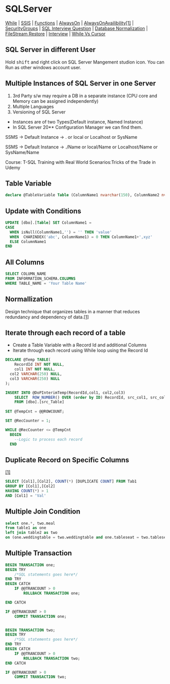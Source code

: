 # SQLServer 

[While](https://www.sqlshack.com/sql-while-loop-understanding-while-loops-in-sql-server/)
| [SSIS](https://www.c-sharpcorner.com/UploadFile/ff0d0f/deployment-models-in-ssis/)
| [Functions](https://docs.microsoft.com/en-us/sql/t-sql/functions/functions?view=sql-server-ver15)
| [AlwaysOn](https://www.red-gate.com/simple-talk/sql/database-administration/sql-server-2012-alwayson/)
| [AlwaysOnAvailibility](https://docs.microsoft.com/en-us/sql/database-engine/availability-groups/windows/overview-of-always-on-availability-groups-sql-server?view=sql-server-ver15)[[1]](https://www.youtube.com/watch?v=kOHrHYc6sAM)
| [SecurityGroups](https://www.mssqltips.com/sqlservertip/1831/using-windows-groups-for-sql-server-logins-as-a-best-practice/)
| [SQL Interview Question](https://www.edureka.co/blog/interview-questions/sql-interview-questions)
| [Database Normalization](https://www.studytonight.com/dbms/database-normalization.php)
| [FileStream Restore](https://www.sqlshack.com/restoring-a-sql-server-filestream-enabled-database/)
| [Interview](https://www.interviewbit.com/sql-interview-questions/)
| [While Vs Cursor](https://sqlundercover.com/2017/11/16/sql-smackdown-cursors-vs-loops/)
## SQL Server in different User
Hold <kbd>shift</kbd> and right click on SQL Server Mangement studion icon. You can Run as other windows account user.
## Multiple Instances of SQL Server in one Server
1. 3rd Party s/w may require a DB in a separate instance (CPU core and Memory can be assigned independently)
2. Multiple Languages
3. Versioning of SQL Server
* Instances are of two Types(Default instance, Named Instance)
* In SQL Server 20** Configuration Manager we can find them.

SSMS -> Default Instance -> . or local or Localhost or SysName

SSMS -> Default Instance -> ./Name or local/Name or Localhost/Name or SysName/Name

Course: T-SQL Training with Real World Scenarios:Tricks of the Trade in Udemy
## Table Variable
```SQL
declare @TableVariable Table (ColumnName1 nvarchar(150), ColumnName2 nvarchar(150) );
```
## Update with Conditions
```SQL
UPDATE [dbo].[Table] SET ColumnName1 = 
CASE   
  WHEN isNull(ColumnName1,'') = '' THEN 'value'
  WHEN  CHARINDEX('abc', ColumnName1) = 0 THEN ColumnName1+',xyz' 
  ELSE ColumnName1 
END 
  ```
## All Columns
```SQL
SELECT COLUMN_NAME
FROM INFORMATION_SCHEMA.COLUMNS
WHERE TABLE_NAME = 'Your Table Name'
```
## Normallization
Design technique that organizes tables in a manner that reduces redundancy and dependency of data.[[1]](https://www.guru99.com/database-normalization.html)

## Iterate through each record of a table
* Create a Table Variable with a Record Id and additional Columns
* Iterate through each record using While loop using the Record Id
```sql
DECLARE @Temp TABLE(
	RecordId INT NOT NULL,
	col1 INT NOT NULL,
  col2 VARCHAR(250) NULL,
  col3 VARCHAR(250) NULL
);

INSERT INTO @DoPInterimTemp(RecordId,col1, col2,col3)
	SELECT  ROW_NUMBER() OVER (order by ID) RecordId, src_col1, src_col2, src_col3 
	FROM [dbo].[src_Table]
  
SET @TempCnt = @@ROWCOUNT;

SET @RecCounter = 1;

WHILE @RecCounter <= @TempCnt
  BEGIN
    --Logic to process each record
  END
```
## Duplicate Record on Specific Columns 
[[1]](https://chartio.com/learn/databases/how-to-find-duplicate-values-in-a-sql-table/)
```SQL
SELECT [Col1],[Col2], COUNT(*) [DUPLICATE COUNT] FROM Tab1
GROUP BY [Col1],[Col2]
HAVING COUNT(*) > 1
AND [Col1] = 'Val'
```

## Multiple Join Condition
```SQL
select one.*, two.meal
from table1 as one
left join table2 as two
on (one.weddingtable = two.weddingtable and one.tableseat = two.tableseat)

```
## Multiple Transaction
```SQL
BEGIN TRANSACTION one;
BEGIN TRY
    /*SQL statements goes here*/
END TRY
BEGIN CATCH
    IF @@TRANCOUNT > 0
        ROLLBACK TRANSACTION one;

END CATCH

IF @@TRANCOUNT > 0
    COMMIT TRANSACTION one;


BEGIN TRANSACTION two;
BEGIN TRY
    /*SQL statements goes here*/
END TRY
BEGIN CATCH
    IF @@TRANCOUNT > 0
        ROLLBACK TRANSACTION two;
END CATCH

IF @@TRANCOUNT > 0
    COMMIT TRANSACTION two;
```    

